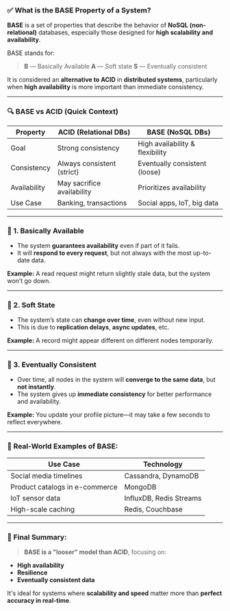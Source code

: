### ✅ What is the BASE Property of a System?

**BASE** is a set of properties that describe the behavior of **NoSQL (non-relational)** databases, especially those designed for **high scalability and availability**.

BASE stands for:

> **B** — Basically Available
> **A** — Soft state
> **S** — Eventually consistent

It is considered an **alternative to ACID** in **distributed systems**, particularly when **high availability** is more important than immediate consistency.

---

### 🔍 BASE vs ACID (Quick Context)

| Property     | ACID (Relational DBs)      | BASE (NoSQL DBs)                |
| ------------ | -------------------------- | ------------------------------- |
| Goal         | Strong consistency         | High availability & flexibility |
| Consistency  | Always consistent (strict) | Eventually consistent (loose)   |
| Availability | May sacrifice availability | Prioritizes availability        |
| Use Case     | Banking, transactions      | Social apps, IoT, big data      |

---

### 🔹 1. **Basically Available**

* The system **guarantees availability** even if part of it fails.
* It will **respond to every request**, but not always with the most up-to-date data.

**Example:**
A read request might return slightly stale data, but the system won’t go down.

---

### 🔹 2. **Soft State**

* The system’s state can **change over time**, even without new input.
* This is due to **replication delays**, **async updates**, etc.

**Example:**
A record might appear different on different nodes temporarily.

---

### 🔹 3. **Eventually Consistent**

* Over time, all nodes in the system will **converge to the same data**, but **not instantly**.
* The system gives up **immediate consistency** for better performance and availability.

**Example:**
You update your profile picture—it may take a few seconds to reflect everywhere.

---

### 🧠 Real-World Examples of BASE:

| Use Case                       | Technology              |
| ------------------------------ | ----------------------- |
| Social media timelines         | Cassandra, DynamoDB     |
| Product catalogs in e-commerce | MongoDB                 |
| IoT sensor data                | InfluxDB, Redis Streams |
| High-scale caching             | Redis, Couchbase        |

---

### 📌 Final Summary:

> **BASE is a "looser" model than ACID**, focusing on:

* **High availability**
* **Resilience**
* **Eventually consistent data**

It's ideal for systems where **scalability and speed** matter more than **perfect accuracy in real-time**.